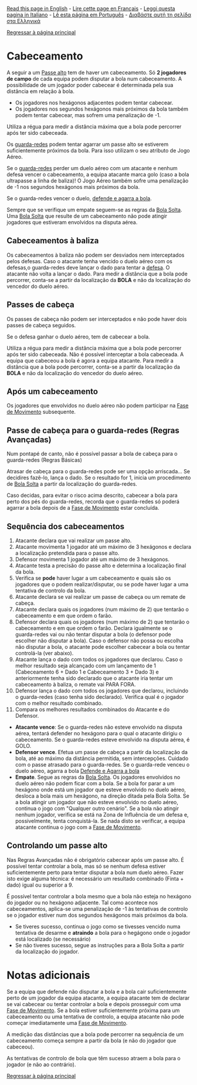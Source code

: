 [Read this page in English](https://counterattackgame.github.io/wiki/heading) - [Lire cette page en Français](https://counterattackgame.github.io/wiki/fr/heading) - [Leggi questa pagina in Italiano](https://counterattackgame.github.io/wiki/it/heading) - [Lê esta página em Português](https://counterattackgame.github.io/wiki/pt/heading) - [Διαβάστε αυτή τη σελίδα στα Ελληνικά](https://counterattackgame.github.io/wiki/gr/heading)

[Regressar à página principal](https://counterattackgame.github.io/wiki/pt/index)

# Cabeceamento

A seguir a um [Passe alto](https://counterattackgame.github.io/wiki/pt/passing) tem de haver um cabeceamento. Só **2 jogadores de campo** de cada equipa podem disputar a bola num cabeceamento. A possibilidade de um jogador poder cabecear é determinada pela sua distância em relação à bola. 

- Os jogadores nos hexágonos adjacentes podem tentar cabecear.
- Os jogadores nos segundos hexágonos mais próximos da bola também podem tentar cabecear, mas sofrem uma penalização de -1.

Utiliza a régua para medir a distância máxima que a bola pode percorrer após ter sido cabeceada. 

Os [guarda-redes](https://counterattackgame.github.io/wiki/pt/goalkeeper) podem tentar agarrar um passe alto se estiverem suficientemente próximos da bola. Para isso utilizam o seu atributo de Jogo Aéreo. 

Se o [guarda-redes](https://counterattackgame.github.io/wiki/pt/goalkeeper) perder um duelo aéreo com um atacante e nenhum defesa vencer o cabeceamento, a equipa atacante marca golo (caso a bola ultrapasse a linha de baliza)! O Jogo Aéreo também sofre uma penalização de -1 nos segundos hexágonos mais próximos da bola. 

Se o guarda-redes vencer o duelo, [defende e agarra a bola](https://counterattackgame.github.io/wiki/pt/goalkeeper).


Sempre que se verifique um empate seguem-se as regras da [Bola Solta](https://counterattackgame.github.io/wiki/pt/loose_ball). Uma [Bola Solta](https://counterattackgame.github.io/wiki/pt/loose_ball) que resulte de um cabeceamento não pode atingir jogadores que estiveram envolvidos na disputa aérea. 

## Cabeceamentos à baliza

Os cabeceamentos à baliza não podem ser desviados nem interceptados pelos defesas. Caso o atacante tenha vencido o duelo aéreo com os defesas,o guarda-redes deve lançar o dado para tentar a [defesa](https://counterattackgame.github.io/wiki/pt/shooting). O atacante não volta a lançar o dado. Para medir a distância que a bola pode percorrer, conta-se a partir da localização da **BOLA** e não da localização do vencedor do duelo aéreo.

## Passes de cabeça

Os passes de cabeça não podem ser interceptados e não pode haver dois passes de cabeça seguidos.

Se o defesa ganhar o duelo aéreo, tem de cabecear a bola. 

Utiliza a régua para medir a distância máxima que a bola pode percorrer após ter sido cabeceada. Não é possível interceptar a bola cabeceada. A equipa que cabeceou a bola é agora a equipa atacante. Para medir a distância que a bola pode percorrer, conta-se a partir da localização da **BOLA** e não da localização do vencedor do duelo aéreo.

## Após um cabeceamento

Os jogadores que envolvidos no duelo aéreo não podem participar na [Fase de Movimento](https://counterattackgame.github.io/wiki/pt/movement_phase) subsequente.

## Passe de cabeça para o guarda-redes (Regras Avançadas)

Num pontapé de canto, não é possível passar a bola de cabeça para o guarda-redes (Regras Básicas)

Atrasar de cabeça para o guarda-redes pode ser uma opção arriscada… Se decidires fazê-lo, lança o dado. Se o resultado for 1, inicia um procedimento de [Bola Solta](https://counterattackgame.github.io/wiki/pt/loose_ball) a partir da localização do guarda-redes.

Caso decidas, para evitar o risco acima descrito, cabecear a bola para perto dos pés do guarda-redes, recorda que o guarda-redes só poderá agarrar a bola depois de a [Fase de Movimento](https://counterattackgame.github.io/wiki/pt/movement_phase) estar concluída.


## Sequência dos cabeceamentos
1. Atacante declara que vai realizar um passe alto.
2. Atacante movimenta 1 jogador até um máximo de 3 hexágonos e declara a localização pretendida para o passe alto.
3. Defensor movimenta 1 jogador até um máximo de 3 hexágonos.
4. Atacante testa a precisão do passe alto e determina a localização final da bola.
5. Verifica se **pode** haver lugar a um cabeceamento e quais são os jogadores que o podem realizar/disputar, ou se pode haver lugar a uma tentativa de controlo da bola.
6. Atacante declara se vai realizar um passe de cabeça ou um remate de cabeça. 
7. Atacante declara quais os jogadores (num máximo de 2) que tentarão o cabeceamento e em que ordem o farão. 
8. Defensor declara quais os jogadores (num máximo de 2) que tentarão o cabeceamento e em que ordem o farão. Declara igualmente se o guarda-redes vai ou não tentar disputar a bola (o defensor pode escolher não disputar a bola). Caso o defensor não possa ou escolha não disputar a bola, o atacante pode escolher cabecear a bola ou tentar controlá-la (ver abaixo).
9. Atacante lança o dado com todos os jogadores que declarou. Caso o melhor resultado seja alcançado com um lançamento de 1 (Cabeceamento 6 + Dado 1 e Cabeceamento 3 + Dado 3) e anteriormente tenha sido declarado que o atacante iria tentar um cabeceamento à baliza, o remate vai PARA FORA. 
10. Defensor lança o dado com todos os jogadores que declarou, incluindo o guarda-redes (caso tenha sido declarado). Verifica qual é o jogador com o melhor resultado combinado. 
11. Compara os melhores resultados combinados do Atacante e do Defensor.
- **Atacante vence**: Se o guarda-redes não esteve envolvido na disputa aérea, tentará defender no hexágono para o qual o atacante dirigiu o cabeceamento. Se o guarda-redes esteve envolvido na disputa aérea, é GOLO. 
- **Defensor vence**. Efetua um passe de cabeça a partir da localização da bola, até ao máximo da distância permitida, sem intercepções. Cuidado com o passe atrasado para o guarda-redes. Se o guarda-rede venceu o duelo aéreo, agarra a bola [Defende e Agarra a bola](https://counterattackgame.github.io/wiki/pt/goalkeeper)
- **Empate**. Segue as regras da [Bola Solta](https://counterattackgame.github.io/wiki/pt/loose_ball). Os jogadores envolvidos no duelo aéreo não podem ficar com a bola. Se a bola for parar a um hexágono onde está um jogador que esteve envolvido no duelo aéreo, desloca a bola mais um hexágono, na direção ditada pela Bola Solta. Se a bola atingir um jogador que não esteve envolvido no duelo aéreo, continua o jogo com  "Qualquer outro cenário". Se a bola não atingir nenhum jogador, verifica se está na Zona de Influência de um defesa e, possivelmente, tenta conquistá-la. Se nada disto se verificar, a equipa atacante continua o jogo com a [Fase de Movimento](https://counterattackgame.github.io/wiki/pt/movement_phase).


## Controlando um passe alto

Nas Regras Avançadas não é obrigatório cabecear após um passe alto. É possível tentar controlar a bola, mas só se nenhum defesa estiver suficientemente perto para tentar disputar a bola num duelo aéreo. Fazer isto exige alguma técnica: é necessário um resultado combinado (Finta + dado) igual ou superior a 9. 

É possível tentar controlar a bola mesmo que a bola não esteja no hexágono do jogador ou no hexágono adjacente. Tal como acontece nos cabeceamentos, aplica-se uma penalização de -1 às tentativas de controlo se o jogador estiver num dos segundos hexágonos mais próximos da bola.  

- Se tiveres sucesso, continua o jogo como se tivesses vencido numa tentativa de desarme e **atraindo** a bola para o hegágono onde o jogador está localizado (se necessário)
- Se não tiveres sucesso, segue as instruções para a Bola Solta a partir da localização do jogador.


# Notas adicionais

Se a equipa que defende não disputar a bola e a bola cair suficientemente perto de um jogador da equipa atacante, a equipa atacante tem de declarar se vai cabecear ou tentar controlar a bola e depois prosseguir com uma [Fase de Movimento](https://counterattackgame.github.io/wiki/pt/movement_phase). Se a bola estiver suficientemente próxima para um cabeceamento ou uma tentativa de controlo, a equipa atacante não pode começar imediatamente uma [Fase de Movimento](https://counterattackgame.github.io/wiki/pt/movement_phase).

A medição das distâncias que a bola pode percorrer na sequência de um cabeceamento começa sempre a partir da bola (e não do jogador que cabeceou). 

As tentativas de controlo de bola que têm sucesso atraem a bola para o jogador (e não ao contrário). 

[Regressar à página principal](https://counterattackgame.github.io/wiki/pt/index)

